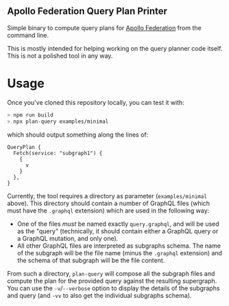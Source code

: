 Apollo Federation Query Plan Printer
-----------------------------------

Simple binary to compute query plans for [Apollo Federation](https://github.com/apollographql/federation) from the command line.

This is mostly intended for helping working on the query planner code itself. This is not a polished tool in any way.

# Usage

Once you've cloned this repository locally, you can test it with:
```sh
> npm run build
> npx plan-query examples/minimal
```
which should output something along the lines of:
```
QueryPlan {
  Fetch(service: "subgraph1") {
    {
      v
    }
  },
}
```

Currently, the tool requires a directory as parameter (`examples/minimal` above). This directory should contain a
number of GraphQL files (which must have the `.graphql` extension) which are used in the following way:
- One of the files *must* be named exactly `query.graphql`, and will be used as the "query" (technically, it should
  contain either a GraphQL query or a GraphQL mutation, and only one).
- All other GraphQL files are interpreted as subgraphs schema. The name of the subgraph will be the file name (minus the
  `.graphql` extension) and the schema of that subgraph will be the file content.

From such a directory, `plan-query` will compose all the subgraph files and compute the plan for the provided query
against the resulting supergraph. You can use the `-v`/`--verbose` option to display the details of the subgraphs and
query (and `-vv` to also get the individual subgraphs schema).
